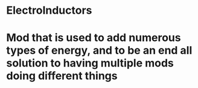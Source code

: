# ElectroInductors
# Mod that is used to add numerous types of energy, and to be an end all solution to having multiple mods doing different things
